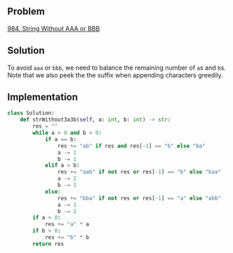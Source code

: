 ## Problem
[984. String Without AAA or BBB](https://leetcode.com/problems/string-without-aaa-or-bbb/)

## Solution
To avoid `aaa` or `bbb`, we need to balance the remaining number of `a`s and `b`s.
Note that we also peek the the suffix when appending characters greedily.

## Implementation
```python
class Solution:
    def strWithout3a3b(self, a: int, b: int) -> str:
        res = ""
        while a > 0 and b > 0:
            if a == b:
                res += "ab" if res and res[-1] == "b" else "ba"
                a -= 1
                b -= 1
            elif a > b:
                res += "aab" if not res or res[-1] == "b" else "baa"
                a -= 2
                b -= 1
            else:
                res += "bba" if not res or res[-1] == "a" else "abb"
                a -= 1
                b -= 2
        if a > 0:
            res += "a" * a
        if b > 0:
            res += "b" * b
        return res
```
